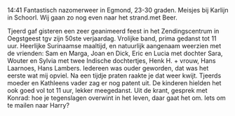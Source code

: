 14:41	Fantastisch nazomerweer in Egmond, 23-30 graden. Meisjes bij Karlijn in Schoorl. Wij gaan zo nog even naar het strand.met Beer. 

Tjeerd gaf gisteren een zeer geanimeerd feest in het Zendingscentrum in Oegstgeest tgv zijn 50ste verjaardag. Vrolijke band, prima gedanst tot 11 uur. Heerlijke Surinaamse maaltijd, en natuurlijk aangenaam weerzien met de vrienden: Sam en Marga, Joan en Dick, Eric en Lucia met dochter Sara, Wouter en Sylvia met twee Indische dochtertjes, Henk H. + vrouw, Hans Laarnoes, Hans Lambers. Iedereen was ouder geworden, dat was het eerste wat mij opviel. Na een tijdje praten raakte je dat weer kwijt. Tjeerds moeder en Kathleens vader zag er nog patent uit. De kinderen hielden het ook goed vol tot 11 uur, lekker meegedanst. 
Uit de krant, gesprek met Konrad: hoe je tegenslagen overwint in het leven, daar gaat het om. Iets om te mailen naar Harry?